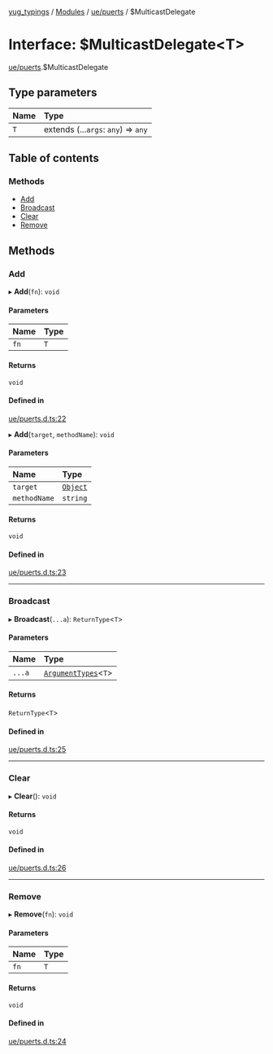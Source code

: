 [yug_typings](../README.md) / [Modules](../modules.md) / [ue/puerts](../modules/ue_puerts.md) / $MulticastDelegate

# Interface: $MulticastDelegate<T\>

[ue/puerts](../modules/ue_puerts.md).$MulticastDelegate

## Type parameters

| Name | Type |
| :------ | :------ |
| `T` | extends (...`args`: `any`) => `any` |

## Table of contents

### Methods

- [Add](ue_puerts._MulticastDelegate.md#add)
- [Broadcast](ue_puerts._MulticastDelegate.md#broadcast)
- [Clear](ue_puerts._MulticastDelegate.md#clear)
- [Remove](ue_puerts._MulticastDelegate.md#remove)

## Methods

### Add

▸ **Add**(`fn`): `void`

#### Parameters

| Name | Type |
| :------ | :------ |
| `fn` | `T` |

#### Returns

`void`

#### Defined in

[ue/puerts.d.ts:22](https://github.com/YugMetaverse/yug_typings/blob/b7d9b19/ue/puerts.d.ts#L22)

▸ **Add**(`target`, `methodName`): `void`

#### Parameters

| Name | Type |
| :------ | :------ |
| `target` | [`Object`](../classes/ue_ue.Object.md) |
| `methodName` | `string` |

#### Returns

`void`

#### Defined in

[ue/puerts.d.ts:23](https://github.com/YugMetaverse/yug_typings/blob/b7d9b19/ue/puerts.d.ts#L23)

___

### Broadcast

▸ **Broadcast**(`...a`): `ReturnType`<`T`\>

#### Parameters

| Name | Type |
| :------ | :------ |
| `...a` | [`ArgumentTypes`](../modules/ue_puerts.md#argumenttypes)<`T`\> |

#### Returns

`ReturnType`<`T`\>

#### Defined in

[ue/puerts.d.ts:25](https://github.com/YugMetaverse/yug_typings/blob/b7d9b19/ue/puerts.d.ts#L25)

___

### Clear

▸ **Clear**(): `void`

#### Returns

`void`

#### Defined in

[ue/puerts.d.ts:26](https://github.com/YugMetaverse/yug_typings/blob/b7d9b19/ue/puerts.d.ts#L26)

___

### Remove

▸ **Remove**(`fn`): `void`

#### Parameters

| Name | Type |
| :------ | :------ |
| `fn` | `T` |

#### Returns

`void`

#### Defined in

[ue/puerts.d.ts:24](https://github.com/YugMetaverse/yug_typings/blob/b7d9b19/ue/puerts.d.ts#L24)
